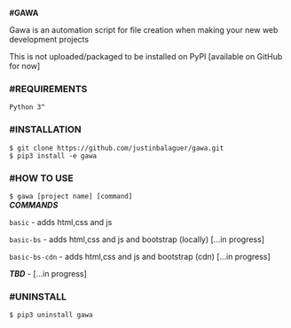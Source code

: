 <b>#GAWA</b>

<p>Gawa is an automation script for file creation when making your new web development projects</p>
<p>This is not uploaded/packaged to be installed on PyPI [available on GitHub for now]</p>

<h3>#REQUIREMENTS</h3>
<code>Python 3^</code>

<h3>#INSTALLATION</h3>
<code>$ git clone https://github.com/justinbalaguer/gawa.git</code>
<br/>
<code>$ pip3 install -e gawa</code>

<h3>#HOW TO USE</h3>
<code>$ gawa [project name] [command]</code>
<br/>
<b><i>COMMANDS</i></b>
<br/>
<p><code>basic</code> - adds html,css and js</p>
<p><code>basic-bs</code> - adds html,css and js and bootstrap (locally) [...in progress]</p>
<p><code>basic-bs-cdn</code> - adds html,css and js and bootstrap (cdn) [...in progress]</p>
<p><b><i>TBD</i></b> - [...in progress]</p>

<h3>#UNINSTALL</h3>
<code>$ pip3 uninstall gawa</code>